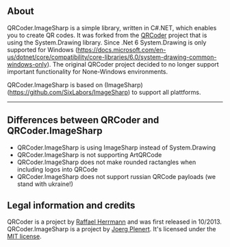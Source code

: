 ## About

QRCoder.ImageSharp is a simple library, written in C#.NET, which enables you to create QR codes. 
It was forked from the [QRCoder](https://github.com/codebude/QRCoder) project that is using the System.Drawing library.
Since .Net 6 System.Drawing is only supported for Windows (https://docs.microsoft.com/en-us/dotnet/core/compatibility/core-libraries/6.0/system-drawing-common-windows-only).
The original QRCoder project decided to no longer support important functionality for None-Windows environments.

QRCoder.ImageSharp is based on (ImageSharp)(https://github.com/SixLabors/ImageSharp) to support all plattforms.

***

## Differences between QRCoder and QRCoder.ImageSharp

- QRCoder.ImageSharp is using ImageSharp instead of System.Drawing
- QRCoder.ImageSharp is not supporting ArtQRCode
- QRCoder.ImageSharp does not make rounded ractangles when including logos into QRCode
- QRCoder.ImageSharp does not support russian QRCode payloads (we stand with ukraine!)

## Legal information and credits

QRCoder is a project by [Raffael Herrmann](https://raffaelherrmann.de) and was first released in 10/2013.
QRCoder.ImageSharp is a project by [Joerg Plenert](https://plenert.net). It's licensed under the [MIT license](https://github.com/JPlenert/QRCoder.ImageSharp/blob/master/license.txt).